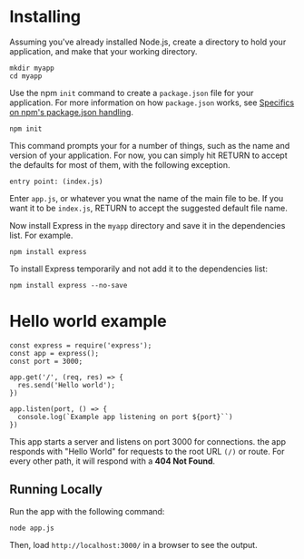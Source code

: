 # Installing

Assuming you've already installed Node.js, create a directory to hold your application, and make that your working directory.

    mkdir myapp
    cd myapp

Use the npm `init` command to create a `package.json` file for your application. For more information on how `package.json` works, see [Specifics on npm's package.json handling](https://docs.npmjs.com/files/package.json). </br>

    npm init

This command prompts your for a number of things, such as the name and version of your application. For now, you can simply hit RETURN to accept the defaults for most of them, with the following exception.

    entry point: (index.js)

Enter `app.js`, or whatever you wnat the name of the main file to be. If you want it to be `index.js`, RETURN to accept the suggested default file name.</br>

Now install Express in the `myapp` directory and save it in the dependencies list. For example.</br>

    npm install express

To install Express temporarily and not add it to the dependencies list:</br>

    npm install express --no-save

# Hello world example

    const express = require('express');
    const app = express();
    const port = 3000;

    app.get('/', (req, res) => {
      res.send('Hello world');
    })

    app.listen(port, () => {
      console.log(`Example app listening on port ${port}``)
    })

This app starts a server and listens on port 3000 for connections. the app responds with "Hello World" for requests to the root URL `(/)` or route. For every other path, it will respond with a **404 Not Found**.</br>

## Running Locally

Run the app with the following command:

    node app.js

Then, load `http://localhost:3000/` in a browser to see the output.